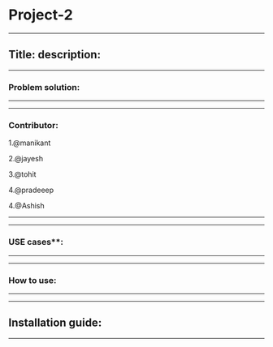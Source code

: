 # Project-2   
---
Title: 
description: 
---


---
### Problem solution:




---



---
### Contributor:
1.@manikant 

2.@jayesh

3.@tohit

4.@pradeeep

4.@Ashish 

---


---
### USE cases**:  







---

---
###  How to use:







---




---
## Installation guide:











---

